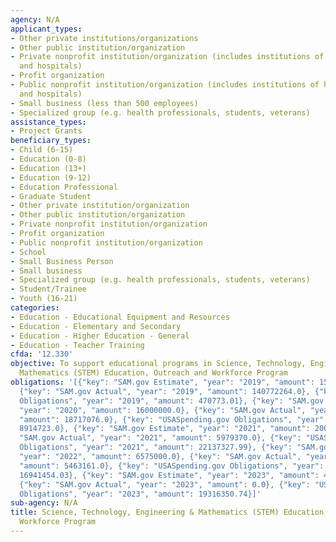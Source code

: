 ```yaml
---
agency: N/A
applicant_types:
- Other private institutions/organizations
- Other public institution/organization
- Private nonprofit institution/organization (includes institutions of higher education
  and hospitals)
- Profit organization
- Public nonprofit institution/organization (includes institutions of higher education
  and hospitals)
- Small business (less than 500 employees)
- Specialized group (e.g. health professionals, students, veterans)
assistance_types:
- Project Grants
beneficiary_types:
- Child (6-15)
- Education (0-8)
- Education (13+)
- Education (9-12)
- Education Professional
- Graduate Student
- Other private institution/organization
- Other public institution/organization
- Private nonprofit institution/organization
- Profit organization
- Public nonprofit institution/organization
- School
- Small Business Person
- Small business
- Specialized group (e.g. health professionals, students, veterans)
- Student/Trainee
- Youth (16-21)
categories:
- Education - Educational Equipment and Resources
- Education - Elementary and Secondary
- Education - Higher Education - General
- Education - Teacher Training
cfda: '12.330'
objective: To support educational programs in Science, Technology, Engineering and
  Mathematics (STEM) Education, Outreach and Workforce Program
obligations: '[{"key": "SAM.gov Estimate", "year": "2019", "amount": 15000000.0},
  {"key": "SAM.gov Actual", "year": "2019", "amount": 140772264.0}, {"key": "USASpending.gov
  Obligations", "year": "2019", "amount": 470773.01}, {"key": "SAM.gov Estimate",
  "year": "2020", "amount": 16000000.0}, {"key": "SAM.gov Actual", "year": "2020",
  "amount": 18717076.0}, {"key": "USASpending.gov Obligations", "year": "2020", "amount":
  8914723.0}, {"key": "SAM.gov Estimate", "year": "2021", "amount": 20000000.0}, {"key":
  "SAM.gov Actual", "year": "2021", "amount": 5979370.0}, {"key": "USASpending.gov
  Obligations", "year": "2021", "amount": 22137327.99}, {"key": "SAM.gov Estimate",
  "year": "2022", "amount": 6575000.0}, {"key": "SAM.gov Actual", "year": "2022",
  "amount": 5463161.0}, {"key": "USASpending.gov Obligations", "year": "2022", "amount":
  16941454.03}, {"key": "SAM.gov Estimate", "year": "2023", "amount": 4944726.0},
  {"key": "SAM.gov Actual", "year": "2023", "amount": 0.0}, {"key": "USASpending.gov
  Obligations", "year": "2023", "amount": 19316350.74}]'
sub-agency: N/A
title: Science, Technology, Engineering & Mathematics (STEM) Education, Outreach and
  Workforce Program
---
```

